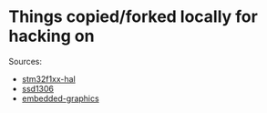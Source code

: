 # Things copied/forked locally for hacking on

Sources:

- [stm32f1xx-hal](https://github.com/stm32-rs/stm32f1xx-hal)
- [ssd1306](https://github.com/jamwaffles/ssd1306)
- [embedded-graphics](https://github.com/jamwaffles/embedded-graphics)
